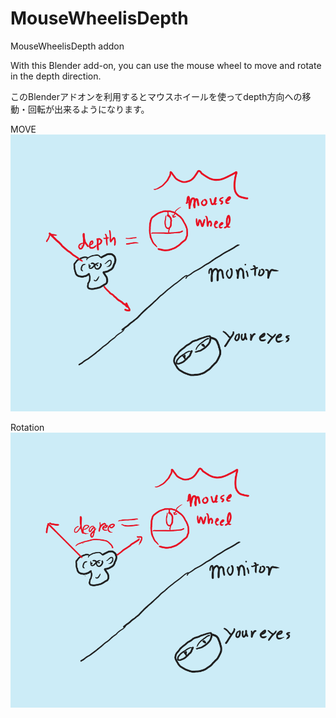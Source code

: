 # MouseWheelisDepth
MouseWheelisDepth addon

With this Blender add-on, you can use the mouse wheel to move and rotate in the depth direction.

このBlenderアドオンを利用するとマウスホイールを使ってdepth方向への移動・回転が出来るようになります。

MOVE
![説明用漫画](MouseWheelisDepth_Move.png)

Rotation
![説明用漫画](MouseWheelisDepth_Rotation.png)


